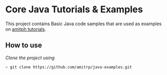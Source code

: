 # Core Java Tutorials & Examples
This project contains Basic Java code samples that are used as examples on [amitph tutorials](https://www.amitph.com/).


## How to use
*Clone the project using*
```
~ git clone https://github.com/amitrp/java-examples.git
```